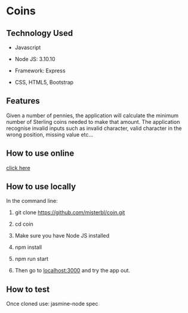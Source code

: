 # Coins

## Technology Used

- Javascript

- Node JS: 3.10.10

- Framework: Express

- CSS, HTML5, Bootstrap


## Features
Given a number of pennies, the application will calculate the minimum number of Sterling coins needed to make that amount.
The application recognise invalid inputs such as invalid character, valid character in the wrong position, missing value etc...


## How to use online
[click here](https://bbc-coins.herokuapp.com/)

## How to use locally
In the command line:

1. git clone https://github.com/misterbl/coin.git

2. cd coin

3. Make sure you have Node JS installed

4. npm install

5. npm run start

6. Then go to [localhost:3000](http://localhost:3000) and try the app out.


## How to test
Once cloned use: jasmine-node spec
